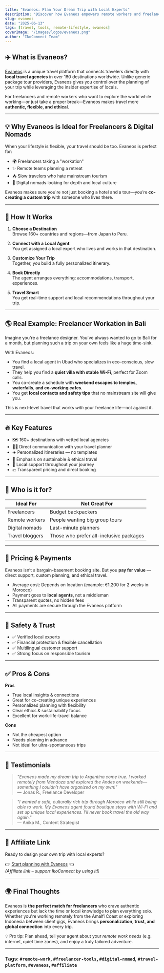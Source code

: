 ```yaml
---
title: "Evaneos: Plan Your Dream Trip with Local Experts"
description: "Discover how Evaneos empowers remote workers and freelancers to travel smarter and connect directly with local travel agents across the globe. Ideal for those craving authentic, flexible journeys."
slug: evaneos
date: "2025-06-13"
tags: [travel, tools, remote-lifestyle, evaneos]
coverImage: "/images/logos/evaneos.png"
author: "IkoConnect Team"
---
```


## ✈️ What is Evaneos?

[Evaneos](https://www.evaneos.com) is a unique travel platform that connects travelers directly with **local travel agencies** in over 160 destinations worldwide. Unlike generic package tour providers, Evaneos gives you control over the planning of your trip while leveraging the insider expertise of locals.

For freelancers and remote workers who want to explore the world while working—or just take a proper break—Evaneos makes travel more **authentic, flexible, and ethical**.

---

## 💡 Why Evaneos is Ideal for Freelancers & Digital Nomads

When your lifestyle is flexible, your travel should be too. Evaneos is perfect for:

- 🌍 Freelancers taking a "workation"
- ✨ Remote teams planning a retreat
- ⛺ Slow travelers who hate mainstream tourism
- 🌴 Digital nomads looking for depth and local culture

Evaneos makes sure you're not just booking a hotel and a tour—you’re **co-creating a custom trip** with someone who lives there.

---

## 🧠 How It Works

1. **Choose a Destination**  
   Browse 160+ countries and regions—from Japan to Peru.

2. **Connect with a Local Agent**  
   You get assigned a local expert who lives and works in that destination.

3. **Customize Your Trip**  
   Together, you build a fully personalized itinerary.

4. **Book Directly**  
   The agent arranges everything: accommodations, transport, experiences.

5. **Travel Smart**  
   You get real-time support and local recommendations throughout your trip.

---

## 🌎 Real Example: Freelancer Workation in Bali

Imagine you're a freelance designer. You've always wanted to go to Bali for a month, but planning such a trip on your own feels like a huge time-sink.

With Evaneos:

- You find a local agent in Ubud who specializes in eco-conscious, slow travel.
- They help you find a **quiet villa with stable Wi-Fi**, perfect for Zoom calls.
- You co-create a schedule with **weekend escapes to temples, waterfalls, and co-working cafes**.
- You get **local contacts and safety tips** that no mainstream site will give you.

This is next-level travel that works *with* your freelance life—not against it.

---

## 🔥 Key Features

- 🗺️ 160+ destinations with vetted local agencies
- 🧑‍💻 Direct communication with your travel planner
- ✈️ Personalized itineraries — no templates
- 🌱 Emphasis on sustainable & ethical travel
- 📱 Local support throughout your journey
- 💶 Transparent pricing and direct booking

---

## 🎯 Who is it for?

| Ideal For         | Not Great For          |
|-------------------|------------------------|
| Freelancers        | Budget backpackers     |
| Remote workers     | People wanting big group tours |
| Digital nomads     | Last-minute planners   |
| Travel bloggers    | Those who prefer all-inclusive packages |

---

## 💸 Pricing & Payments

Evaneos isn’t a bargain-basement booking site. But you **pay for value** — direct support, custom planning, and ethical travel.

- Average cost: Depends on location (example: €1,200 for 2 weeks in Morocco)
- Payment goes to **local agents**, not a middleman
- Transparent quotes, no hidden fees
- All payments are secure through the Evaneos platform

---

## 🔐 Safety & Trust

- ✅ Verified local experts
- ✅ Financial protection & flexible cancellation
- ✅ Multilingual customer support
- ✅ Strong focus on responsible tourism

---

## ✅ Pros & Cons

**Pros**
- True local insights & connections
- Great for co-creating unique experiences
- Personalized planning with flexibility
- Clear ethics & sustainability focus
- Excellent for work-life-travel balance

**Cons**
- Not the cheapest option
- Needs planning in advance
- Not ideal for ultra-spontaneous trips

---

## 💬 Testimonials

> *"Evaneos made my dream trip to Argentina come true. I worked remotely from Mendoza and explored the Andes on weekends—something I couldn’t have organized on my own!"*  
> — Jonas R., Freelance Developer

> *"I wanted a safe, culturally rich trip through Morocco while still being able to work. My Evaneos agent found boutique stays with Wi-Fi and set up unique local experiences. I’ll never book travel the old way again."*  
> — Anika M., Content Strategist

---

## 💼 Affiliate Link

Ready to design your own trip with local experts?

👉 [Start planning with Evaneos](https://www.ikoconnect.com/redirect/evaneos) 👈  
*(Affiliate link – support IkoConnect by using it!)*

---

## 🌍 Final Thoughts

Evaneos is **the perfect match for freelancers** who crave authentic experiences but lack the time or local knowledge to plan everything solo. Whether you're working remotely from the Amalfi Coast or exploring Indonesia between client gigs, Evaneos brings **personalization, trust, and global connection** into every trip.

💡 Pro tip: Plan ahead, tell your agent about your *remote work needs* (e.g. internet, quiet time zones), and enjoy a truly tailored adventure.

---

### Tags: `#remote-work`, `#freelancer-tools`, `#digital-nomad`, `#travel-platform`, `#evaneos`, `#affiliate`
